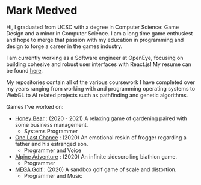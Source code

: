 <h1> Mark Medved </h1>
  Hi, I graduated from UCSC with a degree in Computer Science: Game Design and a minor in Computer Science. 
  I am a long time game enthusiest and hope to merge that passion with my education in programming and design to forge a career in the games industry.
  
  
  
  I am currently working as a Software engineer at OpenEye, focusing on building cohesive and robust user interfaces with React.js!
  My resume can be found [here](https://drive.google.com/file/d/1x0f4peNRua3YGGDjyS3n61LRUB67UZ78/view?usp=sharing).
  
  
  My repositories contain all of the various coursework I have completed over my years ranging from working with and programming operating systems to WebGL to AI related projects   such as pathfinding and genetic algorithms.
  
  
  Games I've worked on:
  * [Honey Bear](https://team-bbbees.itch.io/honey-bear) : (2020 - 2021) A relaxing game of gardening paired with some business management.
    * Systems Programmer
  * [One Last Chance](https://carlerez.itch.io/one-last-chance) : (2020) An emotional reskin of frogger regarding a father and his estranged son.
    * Programmer and Voice
  * [Alpine Adventure](https://ben-quadrinaros.itch.io/alpine-adventure) : (2020) An infinite sidescrolling biathlon game.
    * Programmer
  * [MEGA Golf](https://ben-quadrinaros.itch.io/mega-golf) : (2020) A sandbox golf game of scale and distortion.
    * Programmer and Music
  
